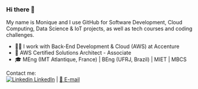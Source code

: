 ### Hi there 👋

<!--
**ferreiramonique/ferreiramonique** is a ✨ _special_ ✨ repository because its `README.md` (this file) appears on your GitHub profile.
-->

My name is Monique and I use GitHub for Software Development, Cloud Computing, Data Science & IoT projects, as well as tech courses and coding challenges.

- 👩‍💻 I work with Back-End Development & Cloud (AWS) at Accenture
- :scroll: AWS Certified Solutions Architect - Associate
- 🎓 MEng (IMT Atlantique, France) | BEng (UFRJ, Brazil) | MIET | MBCS


Contact me:  
[![Linkedin](https://i.stack.imgur.com/gVE0j.png) LinkedIn](https://www.linkedin.com/in/moniquegrinstein/) | [:e-mail: E-mail](mailto:monique.calmon@outlook.com)
